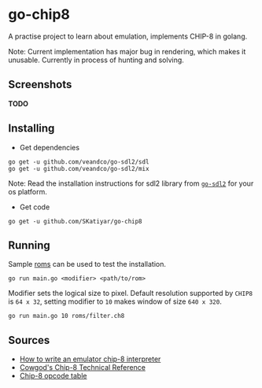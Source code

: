 # go-chip8

A practise project to learn about emulation, implements CHIP-8 in golang.

Note: Current implementation has major bug in rendering, which makes it unusable. Currently in process of hunting and solving.

## Screenshots

**__TODO__**

## Installing

- Get dependencies

```
go get -u github.com/veandco/go-sdl2/sdl
go get -u github.com/veandco/go-sdl2/mix
```

Note: Read the installation instructions for sdl2 library from [`go-sdl2`](github.com/veandco/go-sdl2) for your os platform.

- Get code

```
go get -u github.com/SKatiyar/go-chip8
```

## Running

Sample [roms](https://github.com/SKatiyar/go-chip8/tree/master/roms) can be used to test the installation.

```
go run main.go <modifier> <path/to/rom>
```

Modifier sets the logical size to pixel. Default resolution supported by `CHIP8` is `64 x 32`, setting modifier to `10` makes window of size `640 x 320`.

```
go run main.go 10 roms/filter.ch8
```

## Sources

- [How to write an emulator chip-8 interpreter](http://www.multigesture.net/articles/how-to-write-an-emulator-chip-8-interpreter/)
- [Cowgod's Chip-8 Technical Reference](http://devernay.free.fr/hacks/chip8/C8TECH10.HTM)
- [Chip-8 opcode table](https://en.wikipedia.org/wiki/CHIP-8)
